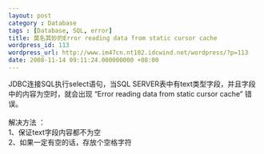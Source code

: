 ```yaml
---
layout: post
category : Database
tags : [Database, SQL, error]
title: 莫名其妙的Error reading data from static cursor cache
wordpress_id: 113
wordpress_url: http://www.im47cn.nt102.idcwind.net/wordpress/?p=113
date: 2008-11-14 09:11:24.000000000 +08:00
---
```

<div>JDBC连接SQL执行select语句，当SQL SERVER表中有text类型字段，并且字段中的内容为空时，就会出现 &ldquo;Error reading data from static cursor cache&rdquo; 错误。<br /><br />解决方法 ：<br />1、保证text字段内容都不为空<br />2、如果一定有空的话，存放个空格字符</div>
